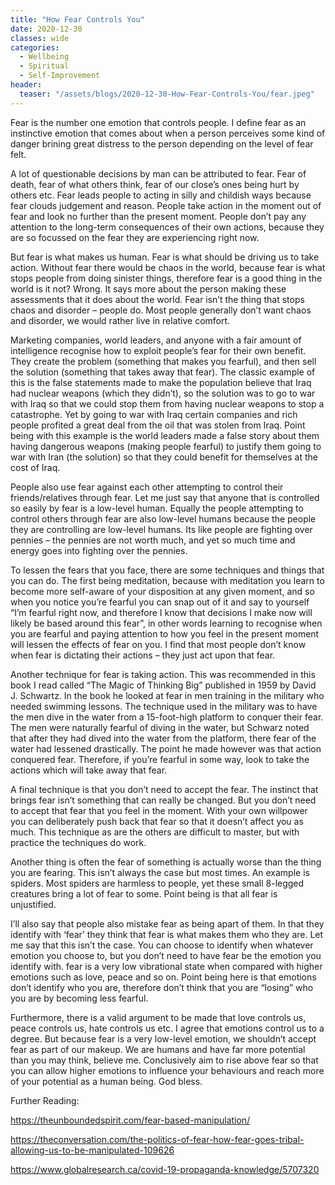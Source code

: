 ```yaml
---
title: "How Fear Controls You"
date: 2020-12-30
classes: wide
categories:
  - Wellbeing
  - Spiritual
  - Self-Improvement
header:
  teaser: "/assets/blogs/2020-12-30-How-Fear-Controls-You/fear.jpeg"
--- 
```


Fear is the number one emotion that controls people. I define fear as an instinctive emotion that comes about when a person perceives some kind of danger brining great distress to the person depending on the level of fear felt. 

A lot of questionable decisions by man can be attributed to fear. Fear of death, fear of what others think, fear of our close’s ones being hurt by others etc. Fear leads people to acting in silly and childish ways because fear clouds judgement and reason. People take action in the moment out of fear and look no further than the present moment. People don’t pay any attention to the long-term consequences of their own actions, because they are so focussed on the fear they are experiencing right now. 

But fear is what makes us human. Fear is what should be driving us to take action. Without fear there would be chaos in the world, because fear is what stops people from doing sinister things, therefore fear is a good thing in the world is it not? Wrong. It says more about the person making these assessments that it does about the world. Fear isn’t the thing that stops chaos and disorder – people do. Most people generally don’t want chaos and disorder, we would rather live in relative comfort. 

Marketing companies, world leaders, and anyone with a fair amount of intelligence recognise how to exploit people’s fear for their own benefit. They create the problem (something that makes you fearful), and then sell the solution (something that takes away that fear). The classic example of this is the false statements made to make the population believe that Iraq had nuclear weapons (which they didn’t), so the solution was to go to war with Iraq so that we could stop them from having nuclear weapons to stop a catastrophe. Yet by going to war with Iraq certain companies and rich people profited a great deal from the oil that was stolen from Iraq. Point being with this example is the world leaders made a false story about them having dangerous weapons (making people fearful) to justify them going to war with Iran (the solution) so that they could benefit for themselves at the cost of Iraq.  

People also use fear against each other attempting to control their friends/relatives through fear. Let me just say that anyone that is controlled so easily by fear is a low-level human. Equally the people attempting to control others through fear are also low-level humans because the people they are controlling are low-level humans. Its like people are fighting over pennies – the pennies are not worth much, and yet so much time and energy goes into fighting over the pennies. 

To lessen the fears that you face, there are some techniques and things that you can do. The first being meditation, because with meditation you learn to become more self-aware of your disposition at any given moment, and so when you notice you’re fearful you can snap out of it and say to yourself “I’m fearful right now, and therefore I know that decisions I make now will likely be based around this fear”, in other words learning to recognise when you are fearful and paying attention to how you feel in the present moment will lessen the effects of fear on you. I find that most people don’t know when fear is dictating their actions – they just act upon that fear. 

Another technique for fear is taking action. This was recommended in this book I read called “The Magic of Thinking Big” published in 1959 by David J. Schwartz. In the book he looked at fear in men training in the military who needed swimming lessons. The technique used in the military was to have the men dive in the water from a 15-foot-high platform to conquer their fear. The men were naturally fearful of diving in the water, but Schwarz noted that after they had dived into the water from the platform, there fear of the water had lessened drastically. The point he made however was that action conquered fear. Therefore, if you’re fearful in some way, look to take the actions which will take away that fear.  

A final technique is that you don’t need to accept the fear. The instinct that brings fear isn’t something that can really be changed. But you don’t need to accept that fear that you feel in the moment. With your own willpower you can deliberately push back that fear so that it doesn’t affect you as much. This technique as are the others are difficult to master, but with practice the techniques do work.

Another thing is often the fear of something is actually worse than the thing you are fearing. This isn’t always the case but most times. An example is spiders. Most spiders are harmless to people, yet these small 8-legged creatures bring a lot of fear to some. Point being is that all fear is unjustified. 

I’ll also say that people also mistake fear as being apart of them. In that they identify with ‘fear’ they think that fear is what makes them who they are. Let me say that this isn’t the case. You can choose to identify when whatever emotion you choose to, but you don’t need to have fear be the emotion you identify with. fear is a very low vibrational state when compared with higher emotions such as love, peace and so on. Point being here is that emotions don’t identify who you are, therefore don’t think that you are “losing” who you are by becoming less fearful.

Furthermore, there is a valid argument to be made that love controls us, peace controls us, hate controls us etc. I agree that emotions control us to a degree. But because fear is a very low-level emotion, we shouldn’t accept fear as part of our makeup. We are humans and have far more potential than you may think, believe me. 
Conclusively aim to rise above fear so that you can allow higher emotions to influence your behaviours and reach more of your potential as a human being. God bless. 



Further Reading:

<https://theunboundedspirit.com/fear-based-manipulation/>

<https://theconversation.com/the-politics-of-fear-how-fear-goes-tribal-allowing-us-to-be-manipulated-109626>

<https://www.globalresearch.ca/covid-19-propaganda-knowledge/5707320>


